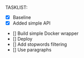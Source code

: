 TASKLIST:
- [x] Baseline
- [x] Added simple API
- [] Build simple Docker wrapper
- [] Deploy
- [] Add stopwords filtering
- [] Use paragraphs
